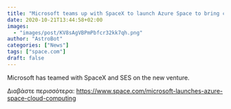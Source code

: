 ```yaml
---
title: "Microsoft teams up with SpaceX to launch Azure Space to bring cloud computing into the final frontier"
date: 2020-10-21T13:44:58+02:00
images:
  - "images/post/KV8sAgVBPmPbfcr32kk7qh.png"
author: "AstroBot"
categories: ["News"]
tags: ["space.com"]
draft: false
---
```


Microsoft has teamed with SpaceX and SES on the new venture. 

Διαβάστε περισσότερα: https://www.space.com/microsoft-launches-azure-space-cloud-computing
